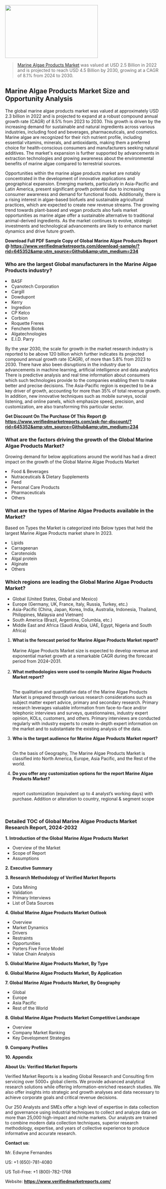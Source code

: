 <img src="https://ffe5etoiles.com/wp-content/uploads/2024/12/MST1-300x171.png" alt="" width="300" height="171" class="alignnone size-medium wp-image-20088" /><blockquote><p><p><a href="https://www.verifiedmarketreports.com/download-sample/?rid=645352&utm_source=Github&utm_medium=234" target="_blank">Marine Algae Products Market</a> was valued at USD 2.5 Billion in 2022 and is projected to reach USD 4.5 Billion by 2030, growing at a CAGR of 8.1% from 2024 to 2030.</p></blockquote><p><h2>Marine Algae Products Market Size and Opportunity Analysis</h2><p>The global marine algae products market was valued at approximately USD 2.3 billion in 2022 and is projected to expand at a robust compound annual growth rate (CAGR) of 8.5% from 2023 to 2030. This growth is driven by the increasing demand for sustainable and natural ingredients across various industries, including food and beverages, pharmaceuticals, and cosmetics. Marine algae are recognized for their rich nutrient profile, including essential vitamins, minerals, and antioxidants, making them a preferred choice for health-conscious consumers and manufacturers seeking natural additives. The market's expansion is further supported by advancements in extraction technologies and growing awareness about the environmental benefits of marine algae compared to terrestrial sources.</p><p>Opportunities within the marine algae products market are notably concentrated in the development of innovative applications and geographical expansion. Emerging markets, particularly in Asia-Pacific and Latin America, present significant growth potential due to increasing consumer awareness and demand for functional foods. Additionally, there is a rising interest in algae-based biofuels and sustainable agricultural practices, which are expected to create new revenue streams. The growing trend towards plant-based and vegan products also fuels market opportunities as marine algae offer a sustainable alternative to traditional animal-derived ingredients. As the market continues to evolve, strategic investments and technological advancements are likely to enhance market dynamics and drive future growth.</p></p><p class=""><strong>Download Full PDF Sample Copy of Global Marine Algae Products Report @ <a href="https://www.verifiedmarketreports.com/download-sample/?rid=645352&amp;utm_source=Github&amp;utm_medium=234" target="_blank">https://www.verifiedmarketreports.com/download-sample/?rid=645352&amp;utm_source=Github&amp;utm_medium=234</a></strong></p><h3 id="" class="">Who are the largest Global manufacturers in the Marine Algae Products industry?</h3><p><li>BASF</li><li> Cyanotech Corporation</li><li> Cargill</li><li> Dowdupont</li><li> Kerry</li><li> Ingredion</li><li> CP Kelco</li><li> Corbion</li><li> Roquette Freres</li><li> Fenchem Biotek</li><li> Algatechnologies</li><li> E.I.D. Parry</li></p><div class=""><div class="" dir="" data-message-author-role="" data-message-id="" data-message-model-slug=""><div class=""><div class=""><div class=""><div class="" dir="" data-message-author-role="" data-message-id="" data-message-model-slug=""><div class=""><div class=""><p>By the year 2030, the scale for growth in the market research industry is reported to be above 120 billion which further indicates its projected compound annual growth rate (CAGR), of more than 5.8% from 2023 to 2030. There have also been disruptions in the industry due to advancements in machine learning, artificial intelligence and data analytics There is predictive analysis and real time information about consumers which such technologies provide to the companies enabling them to make better and precise decisions. The Asia-Pacific region is expected to be a key driver of growth, accounting for more than 35% of total revenue growth. In addition, new innovative techniques such as mobile surveys, social listening, and online panels, which emphasize speed, precision, and customization, are also transforming this particular sector.</p><p><strong>Get Discount On The Purchase Of This Report @&nbsp; <a href="https://www.verifiedmarketreports.com/ask-for-discount/?rid=645352&amp;utm_source=Github&amp;utm_medium=234" target="_blank">https://www.verifiedmarketreports.com/ask-for-discount/?rid=645352&amp;utm_source=Github&amp;utm_medium=234</a></strong></p></div></div></div></div></div></div></div></div><h3 id="" class="">What are the factors driving the growth of the Global Marine Algae Products Market?</h3><p id="" class="">Growing demand for below applications around the world has had a direct impact on the growth of the Global Marine Algae Products Market</p><p id="" class=""><li>Food & Beverages</li><li> Nutraceuticals & Dietary Supplements</li><li> Feed</li><li> Personal Care Products</li><li> Pharmaceuticals</li><li> Others</li></p><h3 id="" class="">What are the types of Marine Algae Products available in the Market?</h3><p id="" class="">Based on Types the Market is categorized into Below types that held the largest Marine Algae Products market share In 2023.</p><p id="" class=""><li>Lipids</li><li> Carrageenan</li><li> Carotenoids</li><li> Algal protein</li><li> Alginate</li><li> Others</li></p><h3 id="" class="">Which regions are leading the Global Marine Algae Products Market?</h3><ul><li>Global (United States, Global and Mexico)</li><li>Europe (Germany, UK, France, Italy, Russia, Turkey, etc.)</li><li>Asia-Pacific (China, Japan, Korea, India, Australia, Indonesia, Thailand, Philippines, Malaysia and Vietnam)</li><li>South America (Brazil, Argentina, Columbia, etc.)</li><li>Middle East and Africa (Saudi Arabia, UAE, Egypt, Nigeria and South Africa)</li></ul><p><ol><li><strong>What is the forecast period for Marine Algae Products Market report?<br /></strong><br /><span data-sheets-root="1" data-sheets-value="{&quot;1&quot;:2,&quot;2&quot;:&quot;XXXX size is expected to develop revenue and exponential market growth at a remarkable CAGR during the forecast period from 2024&ndash;2030.&quot;}" data-sheets-userformat="{&quot;2&quot;:12674,&quot;4&quot;:{&quot;1&quot;:2,&quot;2&quot;:16776960},&quot;10&quot;:2,&quot;11&quot;:0,&quot;15&quot;:&quot;Arial&quot;,&quot;16&quot;:12}">Marine Algae Products Market size is expected to develop revenue and exponential market growth at a remarkable CAGR during the forecast period from 2024&ndash;2031.</span><br /><br /></li><li><strong>What methodologies were used to compile Marine Algae Products Market report?<br /><br /></strong><p>The qualitative and quantitative data of the&nbsp;Marine Algae Products Market is prepared through various research considerations such as subject matter expert advice, primary and secondary research. Primary research leverages valuable information from face-to-face and/or telephonic interviews and surveys, questionnaires, industry expert opinion, KOLs, customers, and others. Primary interviews are conducted regularly with industry experts to create in-depth expert information on the market and to substantiate the existing analysis of the data.&nbsp;</p></li><li><strong>Who is the target audience for Marine Algae Products Market report?<br /><br /></strong><p>On the basis of Geography, The&nbsp;Marine Algae Products Market is classified into North America, Europe, Asia Pacific, and the Rest of the world.</p></li><li><strong>Do you offer any customization options for the report Marine Algae Products Market?<br /><br /></strong><p>report customization (equivalent up to 4 analyst&rsquo;s working days) with purchase. Addition or alteration to country, regional &amp; segment scope</p><p>&nbsp;</p></li></ol></p><h3 id="" class="">Detailed TOC of Global Marine Algae Products Market Research Report, 2024-2032</h3><p id="" class=""><strong>1. Introduction of the Global Marine Algae Products Market</strong></p><ul><li>Overview of the Market</li><li>Scope of Report</li><li>Assumptions</li></ul><p id="" class=""><strong>2. Executive Summary</strong></p><p id="" class=""><strong>3. Research Methodology of&nbsp;Verified Market Reports</strong></p><ul><li>Data Mining</li><li>Validation</li><li>Primary Interviews</li><li>List of Data Sources</li></ul><p id="" class=""><strong>4. Global Marine Algae Products Market Outlook</strong></p><ul><li>Overview</li><li>Market Dynamics</li><li>Drivers</li><li>Restraints</li><li>Opportunities</li><li>Porters Five Force Model</li><li>Value Chain Analysis</li></ul><p id="" class=""><strong>5. Global Marine Algae Products Market, By&nbsp;Type</strong></p><p id="" class=""><strong>6. Global Marine Algae Products Market, By Application</strong></p><p id="" class=""><strong>7. Global Marine Algae Products Market, By Geography</strong></p><ul><li>Global</li><li>Europe</li><li>Asia Pacific</li><li>Rest of the World</li></ul><p id="" class=""><strong>8. Global Marine Algae Products Market Competitive Landscape</strong></p><ul><li>Overview</li><li>Company Market Ranking</li><li>Key Development Strategies</li></ul><p id="" class=""><strong>9. Company Profiles</strong></p><p id="" class=""><strong>10. Appendix</strong></p><p id="" class=""><strong>About Us: Verified Market Reports</strong></p><p id="" class="">Verified Market Reports is a leading Global Research and Consulting firm servicing over 5000+ global clients. We provide advanced analytical research solutions while offering information-enriched research studies. We also offer insights into strategic and growth analyses and data necessary to achieve corporate goals and critical revenue decisions.</p><p id="" class="">Our 250 Analysts and SMEs offer a high level of expertise in data collection and governance using industrial techniques to collect and analyze data on more than 25,000 high-impact and niche markets. Our analysts are trained to combine modern data collection techniques, superior research methodology, expertise, and years of collective experience to produce informative and accurate research.</p><p id="" class=""><strong>Contact us:</strong></p><p id="" class="">Mr. Edwyne Fernandes</p><p id="" class="">US: +1 (650)-781-4080</p><p id="" class="">US Toll-Free: +1 (800)-782-1768</p><p id="" class="">Website: <a target="" data-test-app-aware-link=""><strong>https://www.verifiedmarketreports.com/</strong></a></p>
